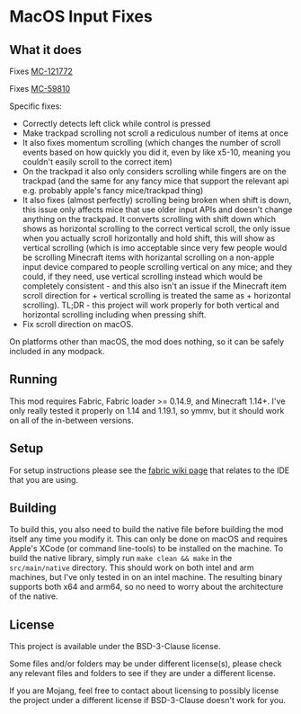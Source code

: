 # MacOS Input Fixes

## What it does

Fixes [MC-121772](https://bugs.mojang.com/browse/MC-121772)

Fixes [MC-59810](https://bugs.mojang.com/browse/MC-59810)

Specific fixes:
- Correctly detects left click while control is pressed
- Make trackpad scrolling not scroll a rediculous number of items at once
- It also fixes momentum scrolling (which changes the number of scroll events based on how quickly you did it, even by like x5-10, meaning you couldn't easily scroll to the correct item)
- On the trackpad it also only considers scrolling while fingers are on the trackpad (and the same for any fancy mice that support the relevant api e.g. probably apple's fancy mice/trackpad thing)
- It also fixes (almost perfectly) scrolling being broken when shift is down, this issue only affects mice that use older input APIs and doesn't change anything on the trackpad. It converts scrolling with shift down which shows as horizontal scrolling to the correct vertical scroll, the only issue when you actually scroll horizontally and hold shift, this will show as vertical scrolling (which is imo acceptable since very few people would be scrolling Minecraft items with horizantal scrolling on a non-apple input device compared to people scrolling vertical on any mice; and they could, if they need, use vertical scrolling instead which would be completely consistent - and this also isn't an issue if the Minecraft item scroll direction for + vertical scrolling is treated the same as + horizontal scrolling). TL;DR - this project will work properly for both vertical and horizontal scrolling including when pressing shift.
- Fix scroll direction on macOS.

On platforms other than macOS, the mod does nothing, so it can be safely included in any modpack.

## Running

This mod requires Fabric, Fabric loader >= 0.14.9, and Minecraft 1.14+. I've only really tested it properly on 1.14 and 1.19.1, so ymmv, but it should work on all of the in-between versions.

## Setup

For setup instructions please see the [fabric wiki page](https://fabricmc.net/wiki/tutorial:setup) that relates to the IDE that you are using.

## Building

To build this, you also need to build the native file before building the mod itself any time you modify it. This can only be done on macOS and requires Apple's XCode (or command line-tools) to be installed on the machine. To build the native library, simply run `make clean && make` in the `src/main/native` directory. This should work on both intel and arm machines, but I've only tested in on an intel machine. The resulting binary supports both x64 and arm64, so no need to worry about the architecture of the native.

## License

This project is available under the BSD-3-Clause license.

Some files and/or folders may be under different license(s), please check any relevant files and folders to see if they are under a different license.

If you are Mojang, feel free to contact about licensing to possibly license the project under a different license if BSD-3-Clause doesn't work for you.
